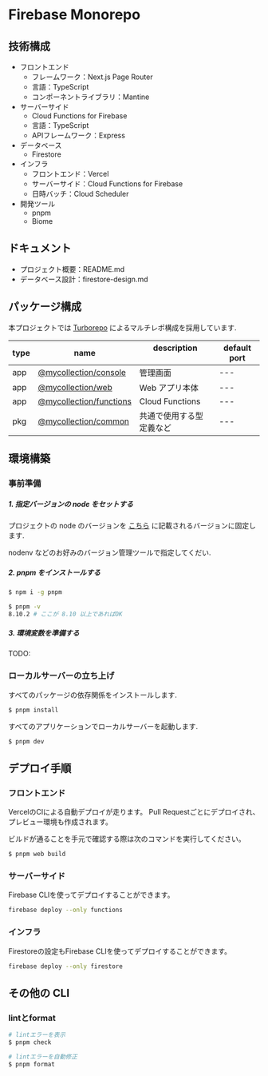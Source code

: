 <!-- @format -->

# Firebase Monorepo

## 技術構成

- フロントエンド
  - フレームワーク：Next.js Page Router
  - 言語：TypeScript
  - コンポーネントライブラリ：Mantine
- サーバーサイド
  - Cloud Functions for Firebase
  - 言語：TypeScript
  - APIフレームワーク：Express
- データベース
  - Firestore
- インフラ
  - フロントエンド：Vercel
  - サーバーサイド：Cloud Functions for Firebase
  - 日時バッチ：Cloud Scheduler
- 開発ツール
  - pnpm
  - Biome

## ドキュメント

- プロジェクト概要：README.md
- データベース設計：firestore-design.md

## パッケージ構成

本プロジェクトでは [Turborepo](https://turbo.build/repo/docs) によるマルチレポ構成を採用しています.

| type | name                                              | description 　　　　　　 | default port |
| ---- | ------------------------------------------------- | ------------------------ | ------------ |
| app  | [@mycollection/console](./apps/console/)     | 管理画面                 | ---          |
| app  | [@mycollection/web](./apps/web/)             | Web アプリ本体           | ---          |
| app  | [@mycollection/functions](./apps/functions/) | Cloud Functions          | ---          |
| pkg  | [@mycollection/common](./packages/common/)   | 共通で使用する型定義など | ---          |

## 環境構築

### 事前準備

##### 1. 指定バージョンの node をセットする

プロジェクトの node のバージョンを [こちら](./.node-version) に記載されるバージョンに固定します.

nodenv などのお好みのバージョン管理ツールで指定してくだい.

##### 2. pnpm をインストールする

```sh
$ npm i -g pnpm

$ pnpm -v
8.10.2 # ここが 8.10 以上であればOK
```

##### 3. 環境変数を準備する

TODO:

### ローカルサーバーの立ち上げ

すべてのパッケージの依存関係をインストールします.

```sh
$ pnpm install
```

すべてのアプリケーションでローカルサーバーを起動します.

```sh
$ pnpm dev
```

## デプロイ手順

### フロントエンド

VercelのCIによる自動デプロイが走ります。
Pull Requestごとにデプロイされ、プレビュー環境も作成されます。

ビルドが通ることを手元で確認する際は次のコマンドを実行してください。

```sh
$ pnpm web build
```

### サーバーサイド

Firebase CLIを使ってデプロイすることができます。

```sh
firebase deploy --only functions
```

### インフラ

Firestoreの設定もFirebase CLIを使ってデプロイすることができます。

```sh
firebase deploy --only firestore
```

## その他の CLI

### lintとformat

```sh
# lintエラーを表示
$ pnpm check

# lintエラーを自動修正
$ pnpm format
```